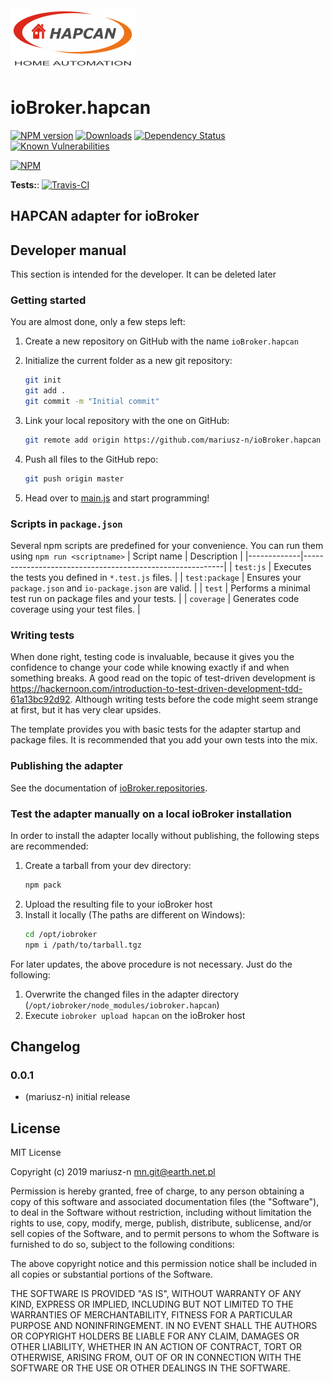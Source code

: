 <img src="admin/hapcan_landscape.png" width="200" height="100"/>

# ioBroker.hapcan

[![NPM version](http://img.shields.io/npm/v/iobroker.hapcan.svg)](https://www.npmjs.com/package/iobroker.hapcan)
[![Downloads](https://img.shields.io/npm/dm/iobroker.hapcan.svg)](https://www.npmjs.com/package/iobroker.hapcan)
[![Dependency Status](https://img.shields.io/david/mariusz-n/iobroker.hapcan.svg)](https://david-dm.org/mariusz-n/iobroker.hapcan)
[![Known Vulnerabilities](https://snyk.io/test/github/mariusz-n/ioBroker.hapcan/badge.svg)](https://snyk.io/test/github/mariusz-n/ioBroker.hapcan)

[![NPM](https://nodei.co/npm/iobroker.hapcan_logo.png?downloads=true)](https://nodei.co/npm/iobroker.hapcan/)

**Tests:**: [![Travis-CI](http://img.shields.io/travis/mariusz-n/ioBroker.hapcan/master.svg)](https://travis-ci.org/mariusz-n/ioBroker.hapcan)

## HAPCAN adapter for ioBroker


## Developer manual
This section is intended for the developer. It can be deleted later

### Getting started

You are almost done, only a few steps left:
1. Create a new repository on GitHub with the name `ioBroker.hapcan`
1. Initialize the current folder as a new git repository:  
    ```bash
    git init
    git add .
    git commit -m "Initial commit"
    ```
1. Link your local repository with the one on GitHub:  
    ```bash
    git remote add origin https://github.com/mariusz-n/ioBroker.hapcan
    ```

1. Push all files to the GitHub repo:  
    ```bash
    git push origin master
    ```
1. Head over to [main.js](main.js) and start programming!

### Scripts in `package.json`
Several npm scripts are predefined for your convenience. You can run them using `npm run <scriptname>`
| Script name | Description                                              |
|-------------|----------------------------------------------------------|
| `test:js`   | Executes the tests you defined in `*.test.js` files.     |
| `test:package`    | Ensures your `package.json` and `io-package.json` are valid. |
| `test` | Performs a minimal test run on package files and your tests. |
| `coverage` | Generates code coverage using your test files. |

### Writing tests
When done right, testing code is invaluable, because it gives you the 
confidence to change your code while knowing exactly if and when 
something breaks. A good read on the topic of test-driven development 
is https://hackernoon.com/introduction-to-test-driven-development-tdd-61a13bc92d92. 
Although writing tests before the code might seem strange at first, but it has very 
clear upsides.

The template provides you with basic tests for the adapter startup and package files.
It is recommended that you add your own tests into the mix.

### Publishing the adapter
See the documentation of [ioBroker.repositories](https://github.com/ioBroker/ioBroker.repositories#requirements-for-adapter-to-get-added-to-the-latest-repository).

### Test the adapter manually on a local ioBroker installation
In order to install the adapter locally without publishing, the following steps are recommended:
1. Create a tarball from your dev directory:  
    ```bash
    npm pack
    ```
1. Upload the resulting file to your ioBroker host
1. Install it locally (The paths are different on Windows):
    ```bash
    cd /opt/iobroker
    npm i /path/to/tarball.tgz
    ```

For later updates, the above procedure is not necessary. Just do the following:
1. Overwrite the changed files in the adapter directory (`/opt/iobroker/node_modules/iobroker.hapcan`)
1. Execute `iobroker upload hapcan` on the ioBroker host

## Changelog

### 0.0.1
* (mariusz-n) initial release

## License
MIT License

Copyright (c) 2019 mariusz-n <mn.git@earth.net.pl>

Permission is hereby granted, free of charge, to any person obtaining a copy
of this software and associated documentation files (the "Software"), to deal
in the Software without restriction, including without limitation the rights
to use, copy, modify, merge, publish, distribute, sublicense, and/or sell
copies of the Software, and to permit persons to whom the Software is
furnished to do so, subject to the following conditions:

The above copyright notice and this permission notice shall be included in all
copies or substantial portions of the Software.

THE SOFTWARE IS PROVIDED "AS IS", WITHOUT WARRANTY OF ANY KIND, EXPRESS OR
IMPLIED, INCLUDING BUT NOT LIMITED TO THE WARRANTIES OF MERCHANTABILITY,
FITNESS FOR A PARTICULAR PURPOSE AND NONINFRINGEMENT. IN NO EVENT SHALL THE
AUTHORS OR COPYRIGHT HOLDERS BE LIABLE FOR ANY CLAIM, DAMAGES OR OTHER
LIABILITY, WHETHER IN AN ACTION OF CONTRACT, TORT OR OTHERWISE, ARISING FROM,
OUT OF OR IN CONNECTION WITH THE SOFTWARE OR THE USE OR OTHER DEALINGS IN THE
SOFTWARE.
